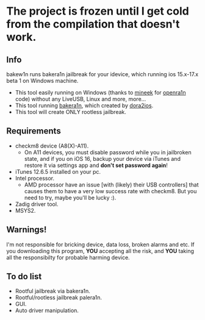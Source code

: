 # The project is frozen until I get cold from the compilation that doesn't work.
## Info
bakew1n runs bakera1n jailbreak for your idevice, which running ios 15.x-17.x beta 1 on Windows machine.

- This tool easily running on Windows (thanks to [mineek](github.com/mineek) for [openra1n](github.com/mineek/openra1n) code) without any LiveUSB, Linux and more, more...
- This tool running [bakera1n](github.com/dora2-iOS/bakera1n), which created by [dora2ios](github.com/dora2-iOS).
- This tool will create ONLY rootless jailbreak.

## Requirements

- checkm8 device (A8(X)-A11).
  - On A11 devices, you must disable password while you in jailbroken state, and if you on iOS 16, backup your device via iTunes and restore it via settings app and **don't set password again**!
- iTunes 12.6.5 installed on your pc.
- Intel processor.
  - AMD processor have an issue [with (likely) their USB controllers] that causes them to have a very low success rate with checkm8. But you need to try, maybe you'll be lucky :).
- Zadig driver tool.
- MSYS2.

## Warnings!

I'm not responsible for bricking device, data loss, broken alarms and etc. If you downloading this program, **YOU** accepting all the risk, and **YOU** taking all the responsibilty for probable harming device.

## To do list

- Rootful jailbreak via bakera1n.
- Rootful/rootless jailbreak palera1n.
- GUI.
- Auto driver manipulation.
